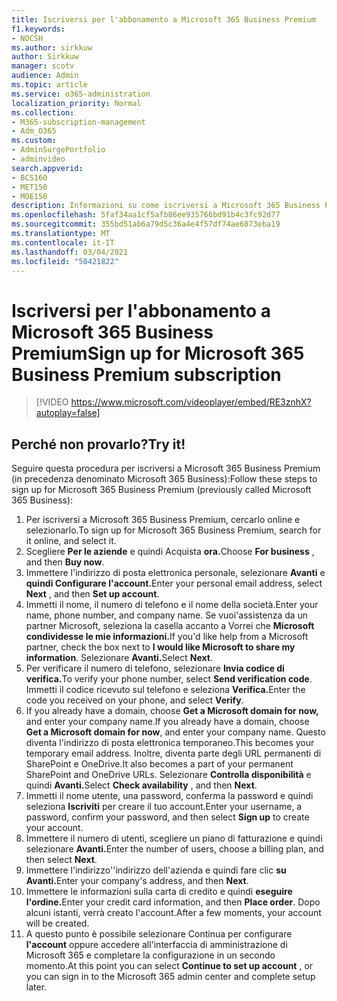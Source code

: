 ```yaml
---
title: Iscriversi per l'abbonamento a Microsoft 365 Business Premium
f1.keywords:
- NOCSH
ms.author: sirkkuw
author: Sirkkuw
manager: scotv
audience: Admin
ms.topic: article
ms.service: o365-administration
localization_priority: Normal
ms.collection:
- M365-subscription-management
- Adm_O365
ms.custom:
- AdminSurgePortfolio
- adminvideo
search.appverid:
- BCS160
- MET150
- MOE150
description: Informazioni su come iscriversi a Microsoft 365 Business Premium.
ms.openlocfilehash: 5faf34aa1cf5afb86ee935766bd91b4c3fc92d77
ms.sourcegitcommit: 355bd51ab6a79d5c36a4e4f57df74ae6873eba19
ms.translationtype: MT
ms.contentlocale: it-IT
ms.lasthandoff: 03/04/2021
ms.locfileid: "50421822"
---
```

# <a name="sign-up-for-microsoft-365-business-premium-subscription"></a><span data-ttu-id="cb82e-103">Iscriversi per l'abbonamento a Microsoft 365 Business Premium</span><span class="sxs-lookup"><span data-stu-id="cb82e-103">Sign up for Microsoft 365 Business Premium subscription</span></span>

> [!VIDEO https://www.microsoft.com/videoplayer/embed/RE3znhX?autoplay=false]

## <a name="try-it"></a><span data-ttu-id="cb82e-104">Perché non provarlo?</span><span class="sxs-lookup"><span data-stu-id="cb82e-104">Try it!</span></span>

<span data-ttu-id="cb82e-105">Seguire questa procedura per iscriversi a Microsoft 365 Business Premium (in precedenza denominato Microsoft 365 Business):</span><span class="sxs-lookup"><span data-stu-id="cb82e-105">Follow these steps to sign up for Microsoft 365 Business Premium (previously called Microsoft 365 Business):</span></span>

1. <span data-ttu-id="cb82e-106">Per iscriversi a Microsoft 365 Business Premium, cercarlo online e selezionarlo.</span><span class="sxs-lookup"><span data-stu-id="cb82e-106">To sign up for Microsoft 365 Business Premium, search for it online, and select it.</span></span>
2. <span data-ttu-id="cb82e-107">Scegliere **Per le aziende** e quindi Acquista **ora.**</span><span class="sxs-lookup"><span data-stu-id="cb82e-107">Choose  **For business** , and then  **Buy now**.</span></span>
3. <span data-ttu-id="cb82e-108">Immettere l'indirizzo di posta elettronica personale, selezionare **Avanti** e **quindi Configurare l'account.**</span><span class="sxs-lookup"><span data-stu-id="cb82e-108">Enter your personal email address, select  **Next** , and then  **Set up account**.</span></span>
4. <span data-ttu-id="cb82e-109">Immetti il nome, il numero di telefono e il nome della società.</span><span class="sxs-lookup"><span data-stu-id="cb82e-109">Enter your name, phone number, and company name.</span></span> <span data-ttu-id="cb82e-110">Se vuoi&#39;assistenza da un partner Microsoft, seleziona la casella accanto a Vorrei che **Microsoft condividesse le mie informazioni.**</span><span class="sxs-lookup"><span data-stu-id="cb82e-110">If you&#39;d like help from a Microsoft partner, check the box next to  **I would like Microsoft to share my information**.</span></span> <span data-ttu-id="cb82e-111">Selezionare **Avanti.**</span><span class="sxs-lookup"><span data-stu-id="cb82e-111">Select  **Next**.</span></span>
5. <span data-ttu-id="cb82e-112">Per verificare il numero di telefono, selezionare **Invia codice di verifica.**</span><span class="sxs-lookup"><span data-stu-id="cb82e-112">To verify your phone number, select  **Send verification code**.</span></span> <span data-ttu-id="cb82e-113">Immetti il codice ricevuto sul telefono e seleziona **Verifica.**</span><span class="sxs-lookup"><span data-stu-id="cb82e-113">Enter the code you received on your phone, and select  **Verify**.</span></span>
6. <span data-ttu-id="cb82e-114">If you already have a domain, choose  **Get a Microsoft domain for now,** and enter your company name.</span><span class="sxs-lookup"><span data-stu-id="cb82e-114">If you already have a domain, choose  **Get a Microsoft domain for now**, and enter your company name.</span></span> <span data-ttu-id="cb82e-115">Questo diventa l'indirizzo di posta elettronica temporaneo.</span><span class="sxs-lookup"><span data-stu-id="cb82e-115">This becomes your temporary email address.</span></span> <span data-ttu-id="cb82e-116">Inoltre, diventa parte degli URL permanenti di SharePoint e OneDrive.</span><span class="sxs-lookup"><span data-stu-id="cb82e-116">It also becomes a part of your permanent SharePoint and OneDrive URLs.</span></span> <span data-ttu-id="cb82e-117">Selezionare **Controlla disponibilità** e quindi **Avanti.**</span><span class="sxs-lookup"><span data-stu-id="cb82e-117">Select  **Check availability** , and then  **Next**.</span></span>
7. <span data-ttu-id="cb82e-118">Immetti il nome utente, una password, conferma la password e quindi seleziona  **Iscriviti**  per creare il tuo account.</span><span class="sxs-lookup"><span data-stu-id="cb82e-118">Enter your username, a password, confirm your password, and then select  **Sign up**  to create your account.</span></span>
8. <span data-ttu-id="cb82e-119">Immettere il numero di utenti, scegliere un piano di fatturazione e quindi selezionare **Avanti.**</span><span class="sxs-lookup"><span data-stu-id="cb82e-119">Enter the number of users, choose a billing plan, and then select  **Next**.</span></span>
9.  <span data-ttu-id="cb82e-120">Immettere l'indirizzo&#39;'indirizzo dell'azienda e quindi fare clic **su Avanti.**</span><span class="sxs-lookup"><span data-stu-id="cb82e-120">Enter your company&#39;s address, and then  **Next**.</span></span>
10. <span data-ttu-id="cb82e-121">Immettere le informazioni sulla carta di credito e quindi **eseguire l'ordine.**</span><span class="sxs-lookup"><span data-stu-id="cb82e-121">Enter your credit card information, and then  **Place order**.</span></span> <span data-ttu-id="cb82e-122">Dopo alcuni istanti, verrà creato l'account.</span><span class="sxs-lookup"><span data-stu-id="cb82e-122">After a few moments, your account will be created.</span></span>
11. <span data-ttu-id="cb82e-123">A questo punto è possibile selezionare Continua per configurare  **l'account** oppure accedere all'interfaccia di amministrazione di Microsoft 365 e completare la configurazione in un secondo momento.</span><span class="sxs-lookup"><span data-stu-id="cb82e-123">At this point you can select  **Continue to set up account** , or you can sign in to the Microsoft 365 admin center and complete setup later.</span></span>